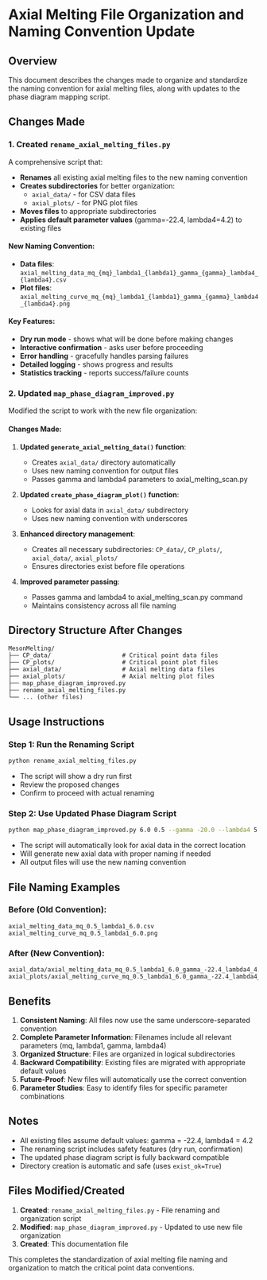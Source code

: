 # Axial Melting File Organization and Naming Convention Update

## Overview
This document describes the changes made to organize and standardize the naming convention for axial melting files, along with updates to the phase diagram mapping script.

## Changes Made

### 1. Created `rename_axial_melting_files.py`
A comprehensive script that:
- **Renames** all existing axial melting files to the new naming convention
- **Creates subdirectories** for better organization:
  - `axial_data/` - for CSV data files
  - `axial_plots/` - for PNG plot files
- **Moves files** to appropriate subdirectories
- **Applies default parameter values** (gamma=-22.4, lambda4=4.2) to existing files

#### New Naming Convention:
- **Data files**: `axial_melting_data_mq_{mq}_lambda1_{lambda1}_gamma_{gamma}_lambda4_{lambda4}.csv`
- **Plot files**: `axial_melting_curve_mq_{mq}_lambda1_{lambda1}_gamma_{gamma}_lambda4_{lambda4}.png`

#### Key Features:
- **Dry run mode** - shows what will be done before making changes
- **Interactive confirmation** - asks user before proceeding
- **Error handling** - gracefully handles parsing failures
- **Detailed logging** - shows progress and results
- **Statistics tracking** - reports success/failure counts

### 2. Updated `map_phase_diagram_improved.py`
Modified the script to work with the new file organization:

#### Changes Made:
1. **Updated `generate_axial_melting_data()` function**:
   - Creates `axial_data/` directory automatically
   - Uses new naming convention for output files
   - Passes gamma and lambda4 parameters to axial_melting_scan.py

2. **Updated `create_phase_diagram_plot()` function**:
   - Looks for axial data in `axial_data/` subdirectory
   - Uses new naming convention with underscores

3. **Enhanced directory management**:
   - Creates all necessary subdirectories: `CP_data/`, `CP_plots/`, `axial_data/`, `axial_plots/`
   - Ensures directories exist before file operations

4. **Improved parameter passing**:
   - Passes gamma and lambda4 to axial_melting_scan.py command
   - Maintains consistency across all file naming

## Directory Structure After Changes

```
MesonMelting/
├── CP_data/                    # Critical point data files
├── CP_plots/                   # Critical point plot files  
├── axial_data/                 # Axial melting data files
├── axial_plots/                # Axial melting plot files
├── map_phase_diagram_improved.py
├── rename_axial_melting_files.py
└── ... (other files)
```

## Usage Instructions

### Step 1: Run the Renaming Script
```bash
python rename_axial_melting_files.py
```
- The script will show a dry run first
- Review the proposed changes
- Confirm to proceed with actual renaming

### Step 2: Use Updated Phase Diagram Script
```bash
python map_phase_diagram_improved.py 6.0 0.5 --gamma -20.0 --lambda4 5.0
```
- The script will automatically look for axial data in the correct location
- Will generate new axial data with proper naming if needed
- All output files will use the new naming convention

## File Naming Examples

### Before (Old Convention):
```
axial_melting_data_mq_0.5_lambda1_6.0.csv
axial_melting_curve_mq_0.5_lambda1_6.0.png
```

### After (New Convention):
```
axial_data/axial_melting_data_mq_0.5_lambda1_6.0_gamma_-22.4_lambda4_4.2.csv
axial_plots/axial_melting_curve_mq_0.5_lambda1_6.0_gamma_-22.4_lambda4_4.2.png
```

## Benefits

1. **Consistent Naming**: All files now use the same underscore-separated convention
2. **Complete Parameter Information**: Filenames include all relevant parameters (mq, lambda1, gamma, lambda4)
3. **Organized Structure**: Files are organized in logical subdirectories
4. **Backward Compatibility**: Existing files are migrated with appropriate default values
5. **Future-Proof**: New files will automatically use the correct convention
6. **Parameter Studies**: Easy to identify files for specific parameter combinations

## Notes

- All existing files assume default values: gamma = -22.4, lambda4 = 4.2
- The renaming script includes safety features (dry run, confirmation)
- The updated phase diagram script is fully backward compatible
- Directory creation is automatic and safe (uses `exist_ok=True`)

## Files Modified/Created

1. **Created**: `rename_axial_melting_files.py` - File renaming and organization script
2. **Modified**: `map_phase_diagram_improved.py` - Updated to use new file organization
3. **Created**: This documentation file

This completes the standardization of axial melting file naming and organization to match the critical point data conventions.
